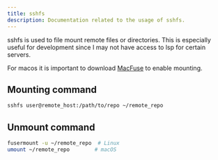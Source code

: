 ```yaml
---
title: sshfs
description: Documentation related to the usage of sshfs.
---
```


sshfs is used to file mount remote files or directories. This is especially useful for development since I may not have access to lsp for certain servers.

For macos it is important to download [MacFuse](https://macfuse.github.io/) to enable mounting.

## Mounting command

```bash
sshfs user@remote_host:/path/to/repo ~/remote_repo
```

## Unmount command

```bash
fusermount -u ~/remote_repo  # Linux
umount ~/remote_repo        # macOS
```
